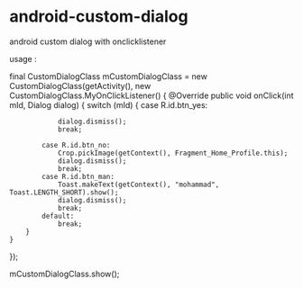 # android-custom-dialog
android custom dialog with onclicklistener

usage :

final CustomDialogClass mCustomDialogClass = new CustomDialogClass(getActivity(), new CustomDialogClass.MyOnClickListener() {
	@Override
	public void onClick(int mId, Dialog dialog) {
		switch (mId) {
			case R.id.btn_yes:
			
				dialog.dismiss();
				break;

			case R.id.btn_no:
				Crop.pickImage(getContext(), Fragment_Home_Profile.this);
				dialog.dismiss();
				break;
			case R.id.btn_man:
				Toast.makeText(getContext(), "mohammad", Toast.LENGTH_SHORT).show();
				dialog.dismiss();
				break;
			default:
				break;
		}
	}
});

mCustomDialogClass.show();
